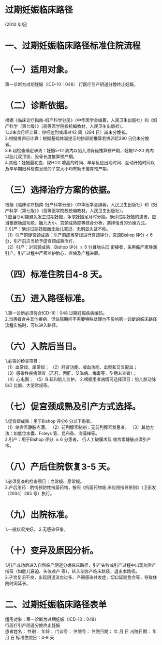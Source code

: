 # 过期妊娠临床路径  
(2010 年版)  
# 一、过期妊娠临床路径标准住院流程  
# （一）适用对象。  
第一诊断为过期妊娠（ICD-10：048） 行医疗引产阴道分娩终止妊娠。  
# （二）诊断依据。  
根据《临床诊疗指南-妇产科学分册》（中华医学会编著，人民卫生出版社）和《妇产科学（第七版）》（高等医学院校统编教材，人民卫生出版社）。  
1.以末次月经计算：停经达到或超过42 周（294 日）尚未分娩者。  
2.根据排卵日计算：根据基础体温提示的排卵期推算若排卵后280 日仍未分娩者。  
3.B 超检查确定孕周：妊娠5-12 周内以胎儿顶臀径推算预产期，妊娠12-20 周内以胎儿双顶径、股骨长度推算预产期。  
4.其他：妊娠最初血、尿HCG 增高的时间、早孕反应出现时间、胎动开始时间以及早孕期妇科检查发现的子宫大小均有助于推算预产期。  
# （三）选择治疗方案的依据。  
根据《临床诊疗指南-妇产科学分册》（中华医学会编著，人民卫生出版社）和《妇产科学（第七版）》（高等医学院校统编教材，人民卫生出版社）。  
1.应当尽可能避免发生过期妊娠，争取妊娠足月时分娩。确诊过期妊娠的患者，应当根据胎盘功能、胎儿大小、宫颈成熟度等综合分析，选择恰当的分娩方式。  
2.引产：确诊过期妊娠而无胎儿窘迫、无明显头盆不称。  
（1）引产前促宫颈成熟：引产前应当常规进行宫颈评分，宫颈Bishop 评分${<}6$ 分，引产前应当给予促宫颈成熟治疗。  
（2）引产：对宫颈成熟，Bishop 评分 ${\geqslant}6$  分且胎头已 衔接者，采用催产素静滴引产。引产过程中严密监护胎心、宫缩及产程进展。  
# （四）标准住院日4-8 天。  
# （五）进入路径标准。  
1.第一诊断必须符合ICD-10：048 过期妊娠疾病编码。  
2.当患者合并其他疾病，但住院期间不需要特殊处理也不影响第一诊断的临床路径流程实施时，可以进入路径。  
# （六）入院后当日。  
1.必需的检查项目：  
（1）血常规、尿常规； （2）肝肾功能、凝血功能、血型和交叉配血；  
（3）感染性疾病筛查（乙肝、丙肝、艾滋病、梅毒等，孕期未查者）；  
（4）心电图； （5）B 超和胎儿监护。 2.根据患者病情可选择项目：胎儿脐动脉S/D 比值、大便常规等。  
# （七）促宫颈成熟及引产方式选择。  
1.促宫颈成熟：用于Bishop 评分6 分以下患者。  
（1）缩宫素静脉点滴。 （2）前列腺素制剂：无前列腺素禁忌者。 （3）其他方法：如低位水囊、Foleys 管、昆布条、海藻棒等。  
2.引产：用于Bishop 评分 ${\geqslant}6$  分患者， 行人工破膜术及 缩宫素静脉点滴引产术。  
# （八）产后住院恢复3-5 天。  
1.必须复查的检查项目：血常规、尿常规。  
2.产后用药：酌情预防性抗菌药物，按照《抗菌药物临 床应用指导原则》（卫医发〔2004〕285 号）执行。  
# （九）出院标准。  
1.一般状况良好。       2.无感染征象。  
# （十）变异及原因分析。  
1.引产成功后进入自然临产阴道分娩临床路径，引产失败或引产过程中出现剖宫产指征（如胎儿窘迫、头位难产 等），转入剖宫产临床路径，退出本路径。  
2.子宫复旧不良，出现阴道流血过多、产褥感染并发症，切口延期愈合等，导致住院时间延长。  
# 二、过期妊娠临床路径表单  
适用对象：第一诊断为过期妊娠（ICD-10：048）  
行医疗引产阴道分娩终止妊娠  
患者姓名：          性别：    年龄：    门诊号：       住院号：        住院日期：   年  月  日   出院日期：   年   月  日   标准住院日：4-8 天  

